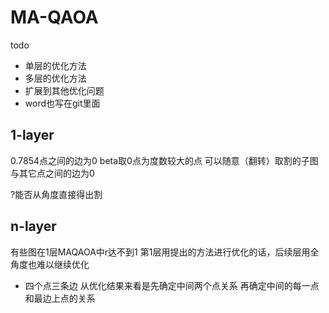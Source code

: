 # MA-QAOA

todo
- 单层的优化方法
- 多层的优化方法
- 扩展到其他优化问题
- word也写在git里面

## 1-layer
0.7854点之间的边为0
beta取0点为度数较大的点
可以随意（翻转）取割的子图与其它点之间的边为0

?能否从角度直接得出割

## n-layer
有些图在1层MAQAOA中r达不到1
第1层用提出的方法进行优化的话，后续层用全角度也难以继续优化

- 四个点三条边
从优化结果来看是先确定中间两个点关系
再确定中间的每一点和最边上点的关系